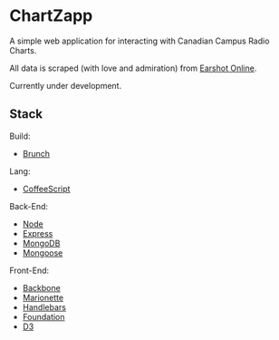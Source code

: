 # ChartZapp

A simple web application for interacting with Canadian Campus Radio Charts.

All data is scraped (with love and admiration) from [Earshot Online](http://earshot-online.com).

Currently under development.

## Stack

Build:
* [Brunch](brunch.io)

Lang:
* [CoffeeScript](http://coffeescript.org/)

Back-End:
* [Node](http://nodejs.org/)
* [Express](http://expressjs.com/)
* [MongoDB](https://www.mongodb.org/)
* [Mongoose](http://mongoosejs.com/)

Front-End:
* [Backbone](http://backbonejs.org/)
* [Marionette](http://marionettejs.com/)
* [Handlebars](http://handlebarsjs.com/)
* [Foundation](https://github.com/zurb/foundation)
* [D3](d3js.org)
